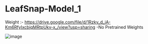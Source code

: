 # LeafSnap-Model_1

Weight :- https://drive.google.com/file/d/1Rzky_d_iA-Km6RfyIxcbjqMRtpUkv-x_/view?usp=sharing
-No Pretrained Weights


![image](https://user-images.githubusercontent.com/65455865/154350836-0aec90b0-03b5-4b60-8c65-7c10fadc7c73.png)
